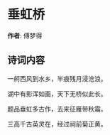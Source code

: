 # 垂虹桥

**作者**: 傅梦得

## 诗词内容

一舸西风到水乡，半痕残月浸沧浪。

湖中有影浑如画，天下无桥似此长。

题品垂虹多古作，去来征雁带秋霜。

三高千古英灵在，经过祠前菊正黄。

